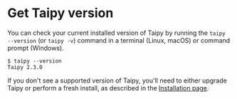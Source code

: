 # Get Taipy version
You can check your current installed version of Taipy by running the `taipy --version` (or 
`taipy -v`) command in a terminal (Linux, macOS) or command prompt (Windows).

```console
$ taipy --version
Taipy 2.3.0
```

If you don't see a supported version of Taipy, you'll need to either upgrade Taipy or perform a
fresh install, as described in the [Installation page](../../installation/index.md).
